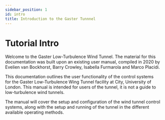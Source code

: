 ```yaml
---
sidebar_position: 1
id: intro
title: Introduction to the Gaster Tunnnel
---
```


# Tutorial Intro
Welcome to the Gaster Low-Turbulence Wind Tunnel. The material for this documentation was built upon an existing user manual, compiled in 2020 by Evelien van Bockhorst, Barry Crowley, Isabella Furmarola and Marco Placidi.

This documentation outlines the user functionality of the control systems for the Gaster Low-Turbulence Wing Tunnel facility at City, University of London. This manual is intended for users of the tunnel, it is not a guide to low-turbulence wind tunnels.

The manual will cover the setup and configuration of the wind tunnel control systems, along with the setup and running of the tunnel in the different available operating methods.